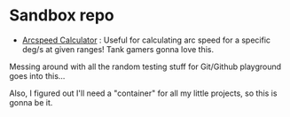 # Sandbox repo

* [Arcspeed Calculator](https://github.com/vajdao/pyproject/tree/master/arcspeed_calculator) : Useful for calculating arc speed for a specific deg/s at given ranges! Tank gamers gonna love this.

Messing around with all the random testing stuff for Git/Github playground goes into this...

Also, I figured out I'll need a "container" for all my little projects, so this is gonna be it.
